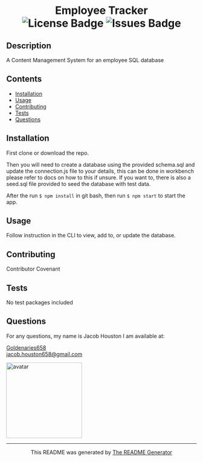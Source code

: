 <h1 align="center">Employee Tracker</div>

<div align="center">
  <img src="https://img.shields.io/github/license/Goldenaries658/Burger" alt="License Badge" />
  <img src="https://img.shields.io/github/issues/Goldenaries658/Burger" alt="Issues Badge"/>
</div>

## Description

A Content Management System for an employee SQL database

## Contents

- [Installation](#installation)
- [Usage](#usage)
- [Contributing](#contributing)
- [Tests](#tests)
- [Questions](questions)

## Installation

First clone or download the repo.

Then you will need to create a database using the provided schema.sql and update the connection.js file to your details, this can be done in workbench please refer to docs on how to this if unsure. If you want to, there is also a seed.sql file provided to seed the database with test data.

After the run `$ npm install` in git bash, then run `$ npm start` to start the app.

## Usage

Follow instruction in the CLI to view, add to, or update the database.

## Contributing

Contributor Covenant

## Tests

No test packages included

## Questions

For any questions, my name is Jacob Houston I am available at:

[Goldenaries658](https://github.com/Goldenaries658)  
jacob.houston658@gmail.com

<img 
  src="https://avatars2.githubusercontent.com/u/59972622?v=4" 
  alt="avatar"
  width="200"
  height="200"
/>

<hr />
<p align="center">
  This README was generated by
  <a href="https://github.com/Goldenaries658/README-Generator/"
    >The README Generator</a
  >
</p>
